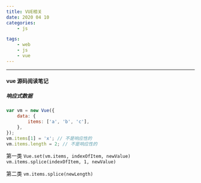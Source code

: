 ```yaml
---
title: VUE相关
date: 2020 04 10
categories:
    - js

tags:
    - web
    - js
    - vue
---
```


---

#### vue 源码阅读笔记

##### 响应式数据

```js
var vm = new Vue({
    data: {
        items: ['a', 'b', 'c'],
    },
});
vm.items[1] = 'x'; // 不是响应性的
vm.items.length = 2; // 不是响应性的
```

第一类
`Vue.set(vm.items, indexOfItem, newValue)`
`vm.items.splice(indexOfItem, 1, newValue)`

第二类
`vm.items.splice(newLength)`
